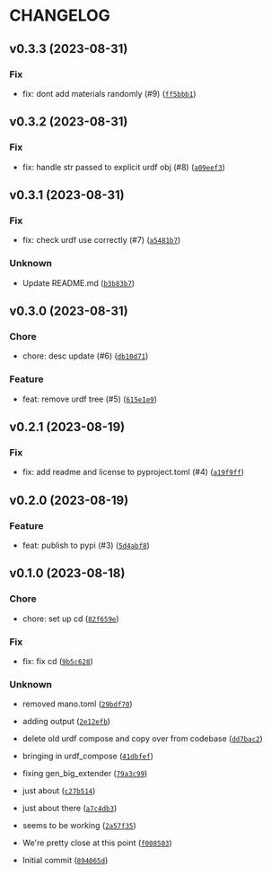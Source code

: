 # CHANGELOG



## v0.3.3 (2023-08-31)

### Fix

* fix: dont add materials randomly (#9) ([`ff5bbb1`](https://github.com/tutorintelligence/urdf-compose/commit/ff5bbb1a4cd8ed567fa260bc916742e425aa1cbc))


## v0.3.2 (2023-08-31)

### Fix

* fix: handle str passed to explicit urdf obj (#8) ([`a09eef3`](https://github.com/tutorintelligence/urdf-compose/commit/a09eef330258550e3bb984bbf6fa56c5497cba8b))


## v0.3.1 (2023-08-31)

### Fix

* fix: check urdf use correctly (#7) ([`a5481b7`](https://github.com/tutorintelligence/urdf-compose/commit/a5481b7ede06575fcfb03a54b94aa418d9c2f2a8))

### Unknown

* Update README.md ([`b3b83b7`](https://github.com/tutorintelligence/urdf-compose/commit/b3b83b7d211819c0aa9220b6e54444dada2afe07))


## v0.3.0 (2023-08-31)

### Chore

* chore: desc update (#6) ([`db10d71`](https://github.com/tutorintelligence/urdf-compose/commit/db10d71fd2a11d4427f4cabd442cd2274d79830e))

### Feature

* feat: remove urdf tree (#5) ([`615e1e9`](https://github.com/tutorintelligence/urdf-compose/commit/615e1e94485aa0bd2a9b2c0c8598d211fdb58b37))


## v0.2.1 (2023-08-19)

### Fix

* fix: add readme and license to pyproject.toml (#4) ([`a19f9ff`](https://github.com/tutorintelligence/urdf-compose/commit/a19f9ff4882722517b10190ac3e5b59c83c39bcd))


## v0.2.0 (2023-08-19)

### Feature

* feat: publish to pypi (#3) ([`5d4abf8`](https://github.com/tutorintelligence/urdf-compose/commit/5d4abf80c58a9eb837919a38339ea5dae7244457))


## v0.1.0 (2023-08-18)

### Chore

* chore: set up cd ([`82f659e`](https://github.com/tutorintelligence/urdf-compose/commit/82f659e4a0f57f46d2e082c72908bb58fcfc1ff1))

### Fix

* fix: fix cd ([`9b5c628`](https://github.com/tutorintelligence/urdf-compose/commit/9b5c6282bdcbb115af2b8a65f03f0fafeacb12d0))

### Unknown

* removed mano.toml ([`29bdf70`](https://github.com/tutorintelligence/urdf-compose/commit/29bdf70dd6628bfddfe7a5b1689b311b4e244e8d))

* adding output ([`2e12efb`](https://github.com/tutorintelligence/urdf-compose/commit/2e12efb701aaa93d49827fe77f2478b5d02aa563))

* delete old urdf compose and copy over from codebase ([`dd7bac2`](https://github.com/tutorintelligence/urdf-compose/commit/dd7bac2b8114cfea1f3e1d96ea833751785c6a06))

* bringing in urdf_compose ([`41dbfef`](https://github.com/tutorintelligence/urdf-compose/commit/41dbfef2dfe6b045ee4fc9370d52ab64d1ec4db5))

* fixing gen_big_extender ([`79a3c99`](https://github.com/tutorintelligence/urdf-compose/commit/79a3c99de5dc090bfd80eefb7e1066a5247bcadd))

* just about ([`c27b514`](https://github.com/tutorintelligence/urdf-compose/commit/c27b514087cdfe9d07b045d46b1ee98970dc0268))

* just about there ([`a7c4db3`](https://github.com/tutorintelligence/urdf-compose/commit/a7c4db3c13a6e515cbc119b8f9e7ed4f13b0d00e))

* seems to be working ([`2a57f35`](https://github.com/tutorintelligence/urdf-compose/commit/2a57f3548a4610e59bc938558658b7c12f0162f0))

* We&#39;re pretty close at this point ([`f008503`](https://github.com/tutorintelligence/urdf-compose/commit/f00850332c4e9d12c170da4904a6f7c971549be7))

* Initial commit ([`894065d`](https://github.com/tutorintelligence/urdf-compose/commit/894065dfa8a230e229ae07391b4164d271765983))
